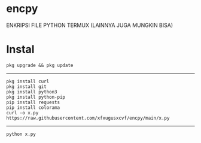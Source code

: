# encpy
ENKRIPSI FILE PYTHON TERMUX (LAINNYA JUGA MUNGKIN BISA)



# Instal
```
pkg upgrade && pkg update
```
-------
```
pkg install curl
pkg install git
pkg install python3
pkg install python-pip
pip install requests
pip install colorama
curl -o x.py https://raw.githubusercontent.com/xfxugusxcvf/encpy/main/x.py
```
---
```
python x.py
```
